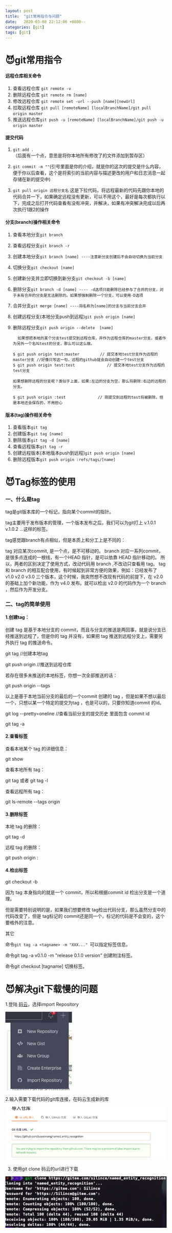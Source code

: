 ```yaml
---
layout: post
title:  "git常用指令与问题"
date:   2020-03-08 22:12:06 +0800--
categories: [git]
tags: [git]  
---
```




# 😈git常用指令

#### 远程仓库相关命令

1. 查看远程仓库  `git remote -v`
2. 删除远程仓库 `git remote rm [name]`
3. 修改远程仓库 `git remote set -url --push [name][newUrl]`
4. 拉取远程仓库 `git pull [remoteName] [localBranchName]/git pull origin master`
5. 推送远程仓库`git push -u [remoteName] [localBranchName]/git push -u origin master`



#### 提交代码

1. `git add .`（后面有一个点，意思是将你本地所有修改了的文件添加到暂存区）

2. `git commit -m ""`(引号里面是你的介绍，就是你的这次的提交是什么内容，便于你以后查看，这个是将索引的当前内容与描述更改的用户和日志消息一起存储在新的提交中)

3. `git pull origin 远程分支名` 这是下拉代码，将远程最新的代码先跟你本地的代码合并一下，如果确定远程没有更新，可以不用这个，最好是每次都执行以下，完成之后打开代码查看有没有冲突，并解决，如果有冲突解决完成以后再次执行1跟2的操作



#### 分支(branch)操作相关命令

1. 查看本地分支`git branch`

2. 查看远程分支`git branch -r`

3. 创建本地分支`git branch [name] ----注意新分支创建后不会自动切换为当前分支`

4. 切换分支`git checkout [name]`

5. 创建新分支并立即切换到新分支`git checkout -b [name]`

6. 删除分支`git branch -d [name] ---- -d选项只能删除已经参与了合并的分支，对于未有合并的分支是无法删除的。如果想强制删除一个分支，可以使用-D选项`

7. 合并分支`git merge [name] ----将名称为[name]的分支与当前分支合并`

8. 创建远程分支(本地分支push到远程)`git push origin [name]`

9. 删除远程分支`git push origin --delete  [name]`

   ```
     如果想把本地的某个分支test提交到远程仓库，并作为远程仓库的master分支，或者作为另外一个名叫test的分支，那么可以这么做。
   
   $ git push origin test:master         // 提交本地test分支作为远程的master分支 //好像只写这一句，远程的github就会自动创建一个test分支
   $ git push origin test:test              // 提交本地test分支作为远程的test分支
   
   如果想删除远程的分支呢？类似于上面，如果:左边的分支为空，那么将删除:右边的远程的分支。
   
   $ git push origin :test              // 刚提交到远程的test将被删除，但是本地还会保存的，不用担心
   ```



#### 版本(tag)操作相关命令

1. 查看版本`git tag`
2. 创建版本`git tag [name]`
3. 删除版本`git tag -d [name]`
4. 查看远程版本`git tag -r`
5. 创建远程版本(本地版本push到远程)`git push origin [name]`
6. 删除远程版本`git push origin :refs/tags/[name]`





# 😈Tag标签的使用

### 一、什么是tag

tag是git版本库的一个标记，指向某个commit的指针。

tag主要用于发布版本的管理，一个版本发布之后，我们可以为git打上 v.1.0.1 v.1.0.2 ...这样的标签。

tag感觉跟branch有点相似，但是本质上和分工上是不同的：

tag 对应某次commit, 是一个点，是不可移动的。
branch 对应一系列commit，是很多点连成的一根线，有一个HEAD 指针，是可以依靠 HEAD 指针移动的。
所以，两者的区别决定了使用方式，改动代码用 branch ,不改动只查看用 tag。
tag 和 branch 的相互配合使用，有时候起到非常方便的效果，例如：已经发布了 v1.0 v2.0 v3.0 三个版本，这个时候，我突然想不改现有代码的前提下，在 v2.0 的基础上加个新功能，作为 v4.0 发布。就可以检出 v2.0 的代码作为一个 branch ，然后作为开发分支。

### 二、tag的简单使用

#### 1.创建tag：

创建 tag 是基于本地分支的 commit，而且与分支的推送是两回事，就是说分支已经推送到远程了，但是你的 tag 并没有，如果把 tag 推送到远程分支上，需要另外执行 tag 的推送命令。

git tag <tagName> //创建本地tag

git push origin <tagName> //推送到远程仓库

若存在很多未推送的本地标签，你想一次全部推送的话：

git push origin --tags

以上是基于本地当前分支的最后的一个commit 创建的 tag ，但是如果不想以最后一个，只想以某一个特定的提交为tag ，也是可以的，只要你知道commit 的id。

git log --pretty=oneline //查看当前分支的提交历史 里面包含 commit id

git tag -a <tagName> <commitId>

#### 2.查看标签

查看本地某个 tag 的详细信息：

git show <tagName>

查看本地所有 tag：

git tag 或者 git tag -l

查看远程所有 tag：

git ls-remote --tags origin

#### 3.删除标签

本地 tag 的删除：

git tag -d <tagName>

远程 tag 的删除：

git push origin :<tagName>

#### 4.检出标签

git checkout -b <branchName> <tagName>

因为 tag 本身指向的就是一个 commit，所以和根据commit id 检出分支是一个道理。

但是需要特别说明的是，如果我们想要修改 tag检出代码分支，那么虽然分支中的代码改变了，但是 tag标记的 commit还是同一个，标记的代码是不会变的，这个要格外的注意。

其它

命令`git tag -a <tagname> -m "XXX..." `可以指定标签信息。

命令git tag -a v0.1.0 -m "release 0.1.0 version" 创建附注标签。

命令git checkout [tagname] 切换标签。



# 😈解决git下载慢的问题

1.登陆 [码云](https://gitee.com/)，选择import Repository

![image-20200308171122915](/assets/imgs/image-20200308171122915-1409889.png)

2.输入需要下载代码的git库连接，在码云生成新的库

![image-20200308172026952](/assets/imgs/image-20200308172026952-1409889.png)

3. 使用git clone 码云的url进行下载

![image-20200308172211223](/assets/imgs/image-20200308172211223-1409889.png)

